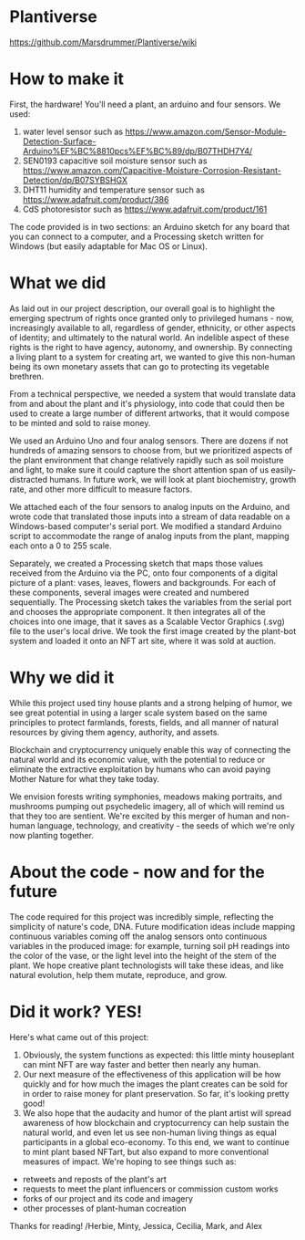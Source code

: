 # Plantiverse

https://github.com/Marsdrummer/Plantiverse/wiki

# How to make it
First, the hardware! You'll need a plant, an arduino and four sensors. We used:

1. water level sensor such as https://www.amazon.com/Sensor-Module-Detection-Surface-Arduino%EF%BC%8810pcs%EF%BC%89/dp/B07THDH7Y4/
2. SEN0193 capacitive soil moisture sensor such as https://www.amazon.com/Capacitive-Moisture-Corrosion-Resistant-Detection/dp/B07SYBSHGX
3. DHT11 humidity and temperature sensor such as https://www.adafruit.com/product/386
4. CdS photoresistor such as https://www.adafruit.com/product/161

The code provided is in two sections: an Arduino sketch for any board that you can connect to a computer, and a Processing sketch written for Windows (but easily adaptable for Mac OS or Linux).

# What we did
As laid out in our project description, our overall goal is to highlight the emerging spectrum of rights once granted only to privileged humans - now, increasingly available to all, regardless of gender, ethnicity, or other aspects of identity; and ultimately to the natural world. An indelible aspect of these rights is the right to have agency, autonomy, and ownership. By connecting a living plant to a system for creating art, we wanted to give this non-human being its own monetary assets that can go to protecting its vegetable brethren.

From a technical perspective, we needed a system that would translate data from and about the plant and it's physiology, into code that could then be used to create a large number of different artworks, that it would compose to be minted and sold to raise money.

We used an Arduino Uno and four analog sensors. There are dozens if not hundreds of amazing sensors to choose from, but we prioritized aspects of the plant environment that change relatively rapidly such as soil moisture and light, to make sure it could capture the short attention span of us easily-distracted humans. In future work, we will look at plant biochemistry, growth rate, and other more difficult to measure factors.

We attached each of the four sensors to analog inputs on the Arduino, and wrote code that translated those inputs into a stream of data readable on a Windows-based computer's serial port. We modified a standard Arduino script to accommodate the range of analog inputs from the plant, mapping each onto a 0 to 255 scale.

Separately, we created a Processing sketch that maps those values received from the Arduino via the PC, onto four components of a digital picture of a plant: vases, leaves, flowers and backgrounds. For each of these components, several images were created and numbered sequentially. The Processing sketch takes the variables from the serial port and chooses the appropriate component. It then integrates all of the choices into one image, that it saves as a Scalable Vector Graphics (.svg) file to the user's local drive. We took the first image created by the plant-bot system and loaded it onto an NFT art site, where it was sold at auction.

# Why we did it
While this project used tiny house plants and a strong helping of humor, we see great potential in using a larger scale system based on the same principles to protect farmlands, forests, fields, and all manner of natural resources by giving them agency, authority, and assets.

Blockchain and cryptocurrency uniquely enable this way of connecting the natural world and its economic value, with the potential to reduce or eliminate the extractive exploitation by humans who can avoid paying Mother Nature for what they take today.

We envision forests writing symphonies, meadows making portraits, and mushrooms pumping out psychedelic imagery, all of which will remind us that they too are sentient. We're excited by this merger of human and non-human language, technology, and creativity - the seeds of which we're only now planting together.

# About the code - now and for the future
The code required for this project was incredibly simple, reflecting the simplicity of nature's code, DNA. Future modification ideas include mapping continuous variables coming off the analog sensors onto continuous variables in the produced image: for example, turning soil pH readings into the color of the vase, or the light level into the height of the stem of the plant. We hope creative plant technologists will take these ideas, and like natural evolution, help them mutate, reproduce, and grow.

# Did it work? YES!
Here's what came out of this project:
1. Obviously, the system functions as expected: this little minty houseplant can mint NFT are way faster and better then nearly any human.
2. Our next measure of the effectiveness of this application will be how quickly and for how much the images the plant creates can be sold for in order to raise money for plant preservation. So far, it's looking pretty good!
3. We also hope that the audacity and humor of the plant artist will spread awareness of how blockchain and cryptocurrency can help sustain the natural world, and even let us see non-human living things as equal participants in a global eco-economy. To this end, we want to continue to mint plant based NFTart, but also expand to more conventional measures of impact. We're hoping to see things such as:
- retweets and reposts of the plant's art
- requests to meet the plant influencers or commission custom works
- forks of our project and its code and imagery
- other processes of plant-human cocreation

Thanks for reading! 
/Herbie, Minty, Jessica, Cecilia, Mark, and Alex
